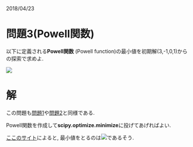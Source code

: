 2018/04/23

# 問題3(Powell関数)
以下に定義される**Powell関数** (Powell function)の最小値を初期解(3,-1,0,1)からの探索で求めよ.

<img src="https://latex.codecogs.com/gif.latex?f(x_1,x_2,x_3,x_4)=(x_1-10x_2)^2&plus;5(x_3-x_4)&plus;(x_2-2x_3)^4&plus;10(x_1-x_4)^4" />

# 解
この問題も[問題1](problem_1.md)や[問題2](problem_2.md)と同様である.

Powell関数を作成して**scipy.optimize.minimize**に投げてあげればよい.

[ここのサイト](https://www.sfu.ca/~ssurjano/powell.html)によると, 最小値をとるのは<img src="https://latex.codecogs.com/gif.latex?fx_0=(0.,0.,0.,0.)" />であるそう.
